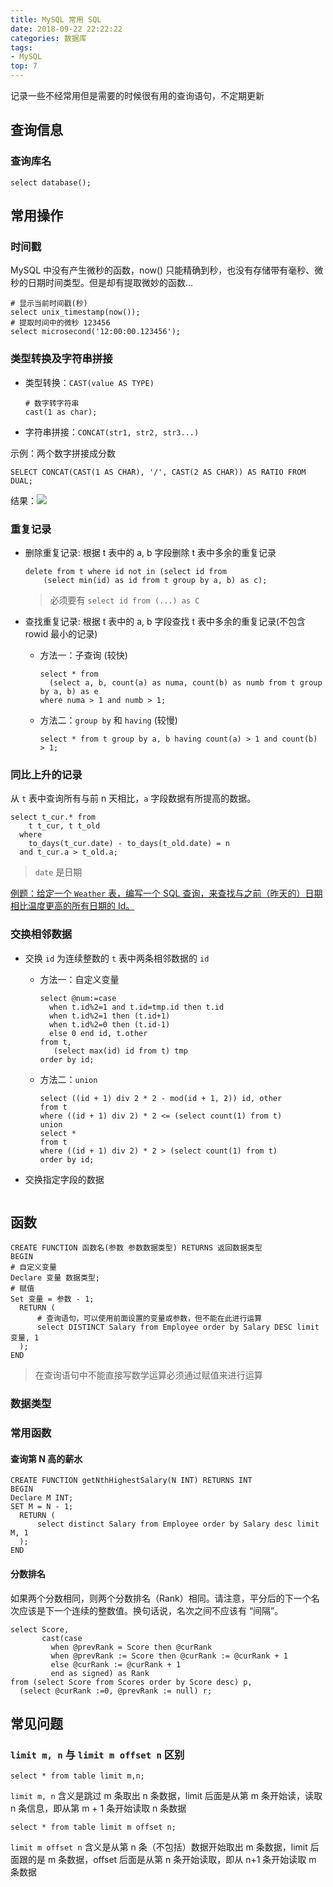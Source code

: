 ```yaml
---
title: MySQL 常用 SQL
date: 2018-09-22 22:22:22
categories: 数据库
tags:
- MySQL
top: 7
---
```


记录一些不经常用但是需要的时候很有用的查询语句，不定期更新

<!-- more -->

## 查询信息

### 查询库名

```mysql
select database();
```
## 常用操作

### 时间戳

MySQL 中没有产生微秒的函数，now() 只能精确到秒，也没有存储带有毫秒、微秒的日期时间类型。但是却有提取微妙的函数...

```mysql
# 显示当前时间戳(秒)
select unix_timestamp(now());
# 提取时间中的微秒 123456
select microsecond('12:00:00.123456');
```

### 类型转换及字符串拼接

- 类型转换：`CAST(value AS TYPE)`

    ```mysql
    # 数字转字符串
    cast(1 as char);
    ```
- 字符串拼接：`CONCAT(str1, str2, str3...)`

示例：两个数字拼接成分数

```mysql
SELECT CONCAT(CAST(1 AS CHAR), '/', CAST(2 AS CHAR)) AS RATIO FROM DUAL;
```

结果：![](http://wx2.sinaimg.cn/large/a6e9cb00ly1fvez03wzojj204u028mxc.jpg)

### 重复记录

- 删除重复记录: 根据 t 表中的 a, b 字段删除 t 表中多余的重复记录

    ```mysql
    delete from t where id not in (select id from
        (select min(id) as id from t group by a, b) as c);
    ```
    >必须要有 `select id from (...) as C`
- 查找重复记录: 根据 t 表中的 a, b 字段查找 t 表中多余的重复记录(不包含 rowid 最小的记录)
    - 方法一：子查询 (较快)


        ```mysql
        select * from 
          (select a, b, count(a) as numa, count(b) as numb from t group by a, b) as e
        where numa > 1 and numb > 1;
        ```
    - 方法二：`group by` 和 `having` (较慢)


        ```mysql
        select * from t group by a, b having count(a) > 1 and count(b) > 1;
        ```

### 同比上升的记录

从 `t` 表中查询所有与前 n 天相比，`a` 字段数据有所提高的数据。

```mysql
select t_cur.* from
    t t_cur, t t_old
  where
    to_days(t_cur.date) - to_days(t_old.date) = n
  and t_cur.a > t_old.a;
```

>`date` 是日期

[例题：给定一个 `Weather` 表，编写一个 SQL 查询，来查找与之前（昨天的）日期相比温度更高的所有日期的 Id。](https://leetcode-cn.com/problems/rising-temperature/)

### 交换相邻数据

- 交换 `id` 为连续整数的 `t` 表中两条相邻数据的 `id`
    - 方法一：自定义变量


        ```mysql
        select @num:=case
          when t.id%2=1 and t.id=tmp.id then t.id
          when t.id%2=1 then (t.id+1)
          when t.id%2=0 then (t.id-1)
          else 0 end id, t.other
        from t,
           (select max(id) id from t) tmp
        order by id;
        ```
    - 方法二：`union`

        ```mysql
        select ((id + 1) div 2 * 2 - mod(id + 1, 2)) id, other
        from t
        where ((id + 1) div 2) * 2 <= (select count(1) from t)
        union
        select *
        from t
        where ((id + 1) div 2) * 2 > (select count(1) from t)
        order by id;
        ```
- 交换指定字段的数据


    ```mysql
    ```

## 函数

```mysql
CREATE FUNCTION 函数名(参数 参数数据类型) RETURNS 返回数据类型
BEGIN
# 自定义变量
Declare 变量 数据类型;
# 赋值
Set 变量 = 参数 - 1;
  RETURN (
      # 查询语句，可以使用前面设置的变量或参数，但不能在此进行运算
      select DISTINCT Salary from Employee order by Salary DESC limit 变量, 1
  );
END
```

>在查询语句中不能直接写数学运算必须通过赋值来进行运算

### 数据类型

### 常用函数

#### 查询第 N 高的薪水

```mysql
CREATE FUNCTION getNthHighestSalary(N INT) RETURNS INT
BEGIN
Declare M INT;
SET M = N - 1;
  RETURN (
      select distinct Salary from Employee order by Salary desc limit M, 1
  );
END
```

#### 分数排名

如果两个分数相同，则两个分数排名（Rank）相同。请注意，平分后的下一个名次应该是下一个连续的整数值。换句话说，名次之间不应该有 “间隔”。

```mysql
select Score,
       cast(case
         when @prevRank = Score then @curRank
         when @prevRank := Score then @curRank := @curRank + 1
         else @curRank := @curRank + 1
         end as signed) as Rank
from (select Score from Scores order by Score desc) p,
  (select @curRank :=0, @prevRank := null) r;
```

## 常见问题

### `limit m, n` 与 `limit m offset n` 区别

```mysql
select * from table limit m,n;                 
```
`limit m, n` 含义是跳过 m 条取出 n 条数据，limit 后面是从第 m 条开始读，读取 n 条信息，即从第 m + 1 条开始读取 n 条数据

```mysql
select * from table limit m offset n;
```
`limit m offset n` 含义是从第 n 条（不包括）数据开始取出 m 条数据，limit 后面跟的是 m 条数据，offset 后面是从第 n 条开始读取，即从 n+1 条开始读取 m 条数据